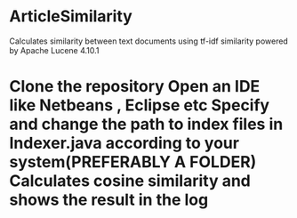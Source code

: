 # ArticleSimilarity
Calculates similarity between text documents using tf-idf similarity powered by Apache Lucene 4.10.1
<h1>Clone the repository
Open an IDE like Netbeans , Eclipse etc
Specify and change the path to index files in Indexer.java according to your system(PREFERABLY A FOLDER)
Calculates cosine similarity and shows the result in the log
